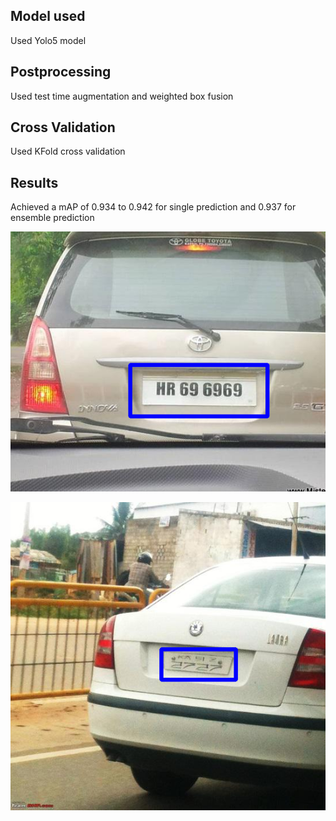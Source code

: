 ## Model used

Used Yolo5 model 

## Postprocessing

Used test time augmentation and weighted box fusion 

## Cross Validation

Used KFold cross validation

## Results

Achieved a mAP of 0.934 to 0.942 for single prediction and 0.937 for ensemble prediction 

![](6.png)

![](7.png)
